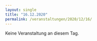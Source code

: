 ```yaml
---
layout: single
title: "16.12.2020"
permalink: /veranstaltungen/2020/12/16/
---
```


Keine Veranstaltung an diesem Tag.
